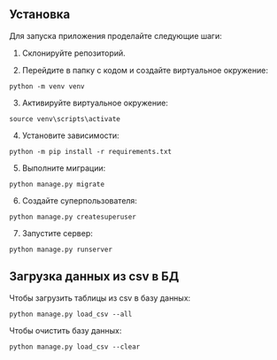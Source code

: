 ## Установка

Для запуска приложения проделайте следующие шаги:

1. Склонируйте репозиторий.

2. Перейдите в папку с кодом и создайте виртуальное окружение:
```
python -m venv venv
```

3. Активируйте виртуальное окружение:
```
source venv\scripts\activate
```
4. Установите зависимости:
```
python -m pip install -r requirements.txt
```
5. Выполните миграции:
```
python manage.py migrate
```
6. Создайте суперпользователя:
```
python manage.py createsuperuser
```
7. Запустите сервер:
```
python manage.py runserver
```

## Загрузка данных из csv в БД

Чтобы загрузить таблицы из csv в базу данных:
```
python manage.py load_csv --all
```
Чтобы очистить базу данных: 
```
python manage.py load_csv --clear
```